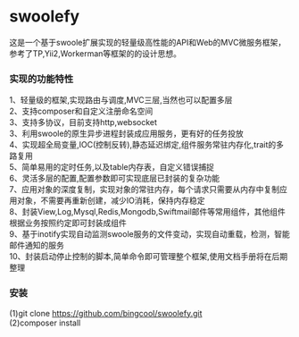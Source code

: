 # swoolefy
这是一个基于swoole扩展实现的轻量级高性能的API和Web的MVC微服务框架，参考了TP,Yii2,Workerman等框架的的设计思想。
### 实现的功能特性     
1、轻量级的框架,实现路由与调度,MVC三层,当然也可以配置多层     
2、支持composer和自定义注册命名空间      
3、支持多协议，目前支持http,websocket    
3、利用swoole的原生异步进程封装成应用服务，更有好的任务投放         
4、实现超全局变量,IOC(控制反转),静态延迟绑定,组件服务常驻内存化,trait的多路复用     
5、简单易用的定时任务,以及table内存表，自定义错误捕捉       
6、灵活多层的配置,配置参数即可实现底层已封装的复杂功能          
7、应用对象的深度复制，实现对象的常驻内存，每个请求只需要从内存中复制应用对象，不需要再重新创建，减少IO消耗，保持内存稳定     
8、封装View,Log,Mysql,Redis,Mongodb,Swiftmail邮件等常用组件，其他组件根据业务按照约定即可封装成组件     
9、基于inotify实现自动监测swoole服务的文件变动，实现自动重载，检测，智能邮件通知的服务      
10、封装启动停止控制的脚本,简单命令即可管理整个框架,使用文档手册将在后期整理

### 安装
(1)git clone https://github.com/bingcool/swoolefy.git         
(2)composer install



